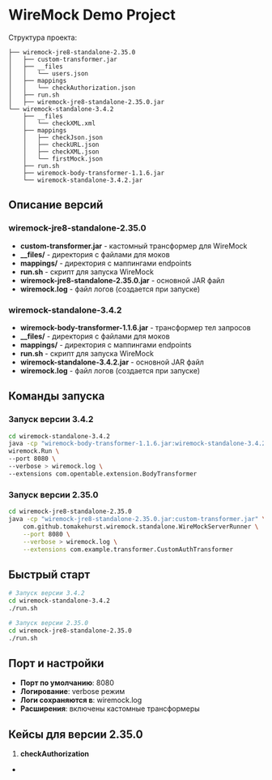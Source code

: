 # WireMock Demo Project

Структура проекта:

```
├── wiremock-jre8-standalone-2.35.0
│   ├── custom-transformer.jar
│   ├── __files
│   │   └── users.json
│   ├── mappings
│   │   └── checkAuthorization.json
│   ├── run.sh
│   ├── wiremock-jre8-standalone-2.35.0.jar
└── wiremock-standalone-3.4.2
    ├── __files
    │   └── checkXML.xml
    ├── mappings
    │   ├── checkJson.json
    │   ├── checkURL.json
    │   ├── checkXML.json
    │   └── firstMock.json
    ├── run.sh
    ├── wiremock-body-transformer-1.1.6.jar
    └── wiremock-standalone-3.4.2.jar

```

## Описание версий

### wiremock-jre8-standalone-2.35.0
- **custom-transformer.jar** - кастомный трансформер для WireMock
- **__files/** - директория с файлами для моков
- **mappings/** - директория с маппингами endpoints
- **run.sh** - скрипт для запуска WireMock
- **wiremock-jre8-standalone-2.35.0.jar** - основной JAR файл
- **wiremock.log** - файл логов (создается при запуске)

### wiremock-standalone-3.4.2  
- **wiremock-body-transformer-1.1.6.jar** - трансформер тел запросов
- **__files/** - директория с файлами для моков
- **mappings/** - директория с маппингами endpoints
- **run.sh** - скрипт для запуска WireMock
- **wiremock-standalone-3.4.2.jar** - основной JAR файл
- **wiremock.log** - файл логов (создается при запуске)

## Команды запуска

### Запуск версии 3.4.2
```bash
cd wiremock-standalone-3.4.2
java -cp "wiremock-body-transformer-1.1.6.jar:wiremock-standalone-3.4.2.jar" \
wiremock.Run \
--port 8080 \
--verbose > wiremock.log \
--extensions com.opentable.extension.BodyTransformer
```

### Запуск версии 2.35.0
```bash
cd wiremock-jre8-standalone-2.35.0
java -cp "wiremock-jre8-standalone-2.35.0.jar:custom-transformer.jar" \
    com.github.tomakehurst.wiremock.standalone.WireMockServerRunner \
    --port 8080 \
    --verbose > wiremock.log \
    --extensions com.example.transformer.CustomAuthTransformer
```

## Быстрый старт

```bash
# Запуск версии 3.4.2
cd wiremock-standalone-3.4.2
./run.sh
```

```bash
# Запуск версии 2.35.0
cd wiremock-jre8-standalone-2.35.0
./run.sh
```

## Порт и настройки
- **Порт по умолчанию**: 8080
- **Логирование**: verbose режим
- **Логи сохраняются в**: wiremock.log
- **Расширения**: включены кастомные трансформеры

## Кейсы для версии 2.35.0
1. **checkAuthorization**
- 
